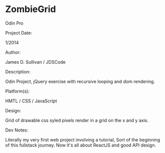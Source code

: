 # ZombieGrid
Odin Pro


Project Date: 

1/2014

Author: 

James D. Sullivan / JDSCode

Description: 

Odin Project, jQuery exercise with recursive looping and dom rendering.

Platform(s): 

HMTL / CSS / JavaScript

Design:

Grid of drawable css syled pixels render in a grid on the x and y axis.

Dev Notes:

Literally my very first web project involving a tutorial, Sort of the beginning of this fullstack journey.
Now it's all about ReactJS and good API design.

